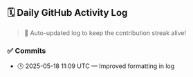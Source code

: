 ## 🗓️ Daily GitHub Activity Log

> 🤖 Auto-updated log to keep the contribution streak alive!

### ✅ Commits

- 🕒 2025-05-18 11:09 UTC — Improved formatting in log

